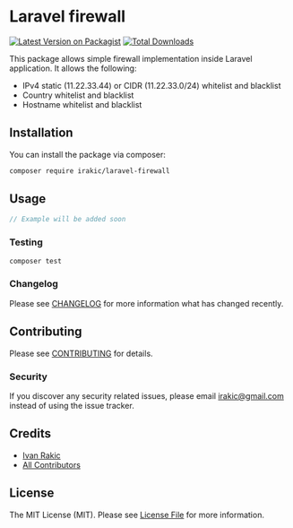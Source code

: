 # Laravel firewall

[![Latest Version on Packagist](https://img.shields.io/packagist/v/irakic/laravel-firewall.svg?style=flat-square)](https://packagist.org/packages/irakic/laravel-firewall)
[![Total Downloads](https://img.shields.io/packagist/dt/irakic/laravel-firewall.svg?style=flat-square)](https://packagist.org/packages/irakic/laravel-firewall)

This package allows simple firewall implementation inside Laravel application.
It allows the following:
- IPv4 static (11.22.33.44) or CIDR (11.22.33.0/24) whitelist and blacklist
- Country whitelist and blacklist
- Hostname whitelist and blacklist

## Installation

You can install the package via composer:

```bash
composer require irakic/laravel-firewall
```

## Usage

```php
// Example will be added soon
```

### Testing

```bash
composer test
```

### Changelog

Please see [CHANGELOG](CHANGELOG.md) for more information what has changed recently.

## Contributing

Please see [CONTRIBUTING](CONTRIBUTING.md) for details.

### Security

If you discover any security related issues, please email irakic@gmail.com instead of using the issue tracker.

## Credits

-   [Ivan Rakic](https://github.com/irakic)
-   [All Contributors](../../contributors)

## License

The MIT License (MIT). Please see [License File](LICENSE.md) for more information.